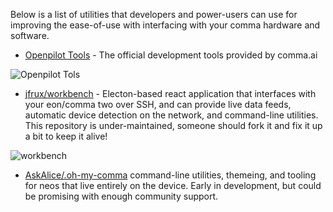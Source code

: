 Below is a list of utilities that developers and power-users can use for improving the ease-of-use with interfacing with your comma hardware and software.

* [Openpilot Tools](https://github.com/commaai/openpilot/tree/master/tools) - The official development tools provided by comma.ai
<img src="https://emu.bz/Jmx" alt="Openpilot Tols">

* [jfrux/workbench](https://github.com/jfrux/workbench) - Electon-based react application that interfaces with your eon/comma two over SSH, and can provide live data feeds, automatic device detection on the network, and command-line utilities. This repository is under-maintained, someone should fork it and fix it up a bit to keep it alive!
<img src="https://emu.bz/nTT" alt="workbench" />

* [AskAlice/.oh-my-comma](https://github.com/askalice/.oh-my-comma) command-line utilities, themeing, and tooling for neos that live entirely on the device. Early in development, but could be promising with enough community support.
<img src="https://thumbs.gfycat.com/VapidRipeAquaticleech-size_restricted.gif" alt="" />